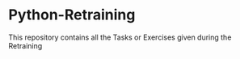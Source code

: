 # Python-Retraining

This repository contains all the Tasks or Exercises given during the Retraining 

